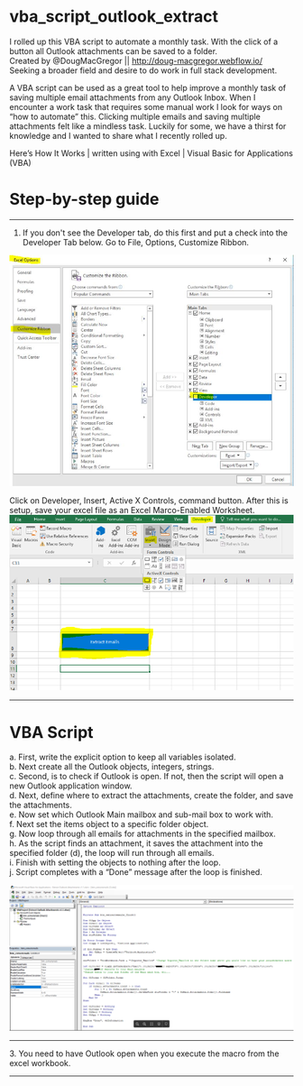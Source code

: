 # vba_script_outlook_extract
I rolled up this VBA script to automate a monthly task. With the click of a button all Outlook attachments can be saved to a folder.<br>
Created by @DougMacGregor || http://doug-macgregor.webflow.io/<br>
Seeking a broader field and desire to do work in full stack development.<br>

A VBA script can be used as a great tool to help improve a monthly task of saving multiple email attachments from any Outlook Inbox.  When I encounter a work task that requires some manual work I look for ways on “how to automate” this.  Clicking multiple emails and saving multiple attachments felt like a mindless task. Luckily for some, we have a thirst for knowledge and I wanted to share what I recently rolled up.<br>

Here’s How It Works | written using with Excel | Visual Basic for Applications (VBA)<br>

# Step-by-step guide
<hr>

1.	If you don't see the Developer tab, do this first and put a check into the Developer Tab below. Go to File, Options, Customize Ribbon.<br>

![java-code](https://raw.githubusercontent.com/SEDoug/vba_script_outlook_extract/master/img/excel_developer_options.JPG)<br>

Click on Developer, Insert, Active X Controls, command button. After this is setup, save your excel file as an Excel Marco-Enabled Worksheet.
![java-code](https://raw.githubusercontent.com/SEDoug/vba_script_outlook_extract/master/img/excel_developer_activeX.PNG)<hr>

# VBA Script
a.	First, write the explicit option to keep all variables isolated.<br>
b.	Next create all the Outlook objects, integers, strings.<br>
c.	Second, is to check if Outlook is open. If not, then the script will open a new Outlook application window.<br>
d.	Next, define where to extract the attachments, create the folder, and save the attachments.<br>
e.	Now set which Outlook Main mailbox and sub-mail box to work with.<br>
f.	Next set the items object to a specific folder object.<br>
g.	Now loop through all emails for attachments in the specified mailbox.<br>
h.	As the script finds an attachment, it saves the attachment into the specified folder (d), the loop will run through all emails.<br>
i.	Finish with setting the objects to nothing after the loop.<br>
j.	Script completes with a “Done” message after the loop is finished.<br>

![java-code](https://raw.githubusercontent.com/SEDoug/vba_script_outlook_extract/master/img/vba_script_02.PNG)<hr>
3. You need to have Outlook open when you execute the macro from the excel workbook.
<hr>

